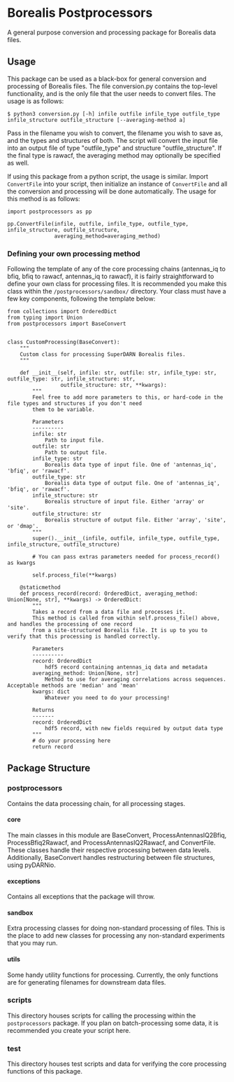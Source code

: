 # Borealis Postprocessors
A general purpose conversion and processing package for Borealis data files.

## Usage
This package can be used as a black-box for general conversion and processing of Borealis files. 
The file conversion.py contains the top-level functionality, and is the only file that the user needs to convert
files. The usage is as follows:

```
$ python3 conversion.py [-h] infile outfile infile_type outfile_type infile_structure outfile_structure [--averaging-method a]
```

Pass in the filename you wish to convert, the filename you wish to save as, and the types and structures of both.
The script will convert the input file into an output file of type "outfile_type" and structure "outfile_structure".
If the final type is rawacf, the averaging method may optionally be specified as well. 

If using this package from a python script, the usage is similar. Import `ConvertFile` into your script, then
initialize an instance of `ConvertFile` and all the conversion and processing will be done automatically. The usage for 
this method is as follows:

```python3
import postprocessors as pp

pp.ConvertFile(infile, outfile, infile_type, outfile_type, infile_structure, outfile_structure,
               averaging_method=averaging_method)
```

### Defining your own processing method
Following the template of any of the core processing chains (antennas_iq to bfiq, bfiq to rawacf, antennas_iq to rawacf),
it is fairly straightforward to define your own class for processing files. It is recommended you make this class
within the `/postprocessors/sandbox/` directory. Your class must have a few key components, following the template 
below:

```python3
from collections import OrderedDict
from typing import Union
from postprocessors import BaseConvert


class CustomProcessing(BaseConvert):
    """
    Custom class for processing SuperDARN Borealis files.
    """

    def __init__(self, infile: str, outfile: str, infile_type: str, outfile_type: str, infile_structure: str, 
                 outfile_structure: str, **kwargs):
        """
        Feel free to add more parameters to this, or hard-code in the file types and structures if you don't need 
        them to be variable.

        Parameters
        ----------
        infile: str
            Path to input file.
        outfile: str
            Path to output file.
        infile_type: str
            Borealis data type of input file. One of 'antennas_iq', 'bfiq', or 'rawacf'.
        outfile_type: str
            Borealis data type of output file. One of 'antennas_iq', 'bfiq', or 'rawacf'.
        infile_structure: str
            Borealis structure of input file. Either 'array' or 'site'.
        outfile_structure: str
            Borealis structure of output file. Either 'array', 'site', or 'dmap'.
        """
        super().__init__(infile, outfile, infile_type, outfile_type, infile_structure, outfile_structure)

        # You can pass extras parameters needed for process_record() as kwargs

        self.process_file(**kwargs)

    @staticmethod
    def process_record(record: OrderedDict, averaging_method: Union[None, str], **kwargs) -> OrderedDict:
        """
        Takes a record from a data file and processes it.
        This method is called from within self.process_file() above, and handles the processing of one record
        from a site-structured Borealis file. It is up to you to verify that this processing is handled correctly.

        Parameters
        ----------
        record: OrderedDict
            hdf5 record containing antennas_iq data and metadata
        averaging_method: Union[None, str]
            Method to use for averaging correlations across sequences. Acceptable methods are 'median' and 'mean'
        kwargs: dict
            Whatever you need to do your processing!
            
        Returns
        -------
        record: OrderedDict
            hdf5 record, with new fields required by output data type
        """
        # do your processing here
        return record
```

## Package Structure

### postprocessors
Contains the data processing chain, for all processing stages. 

#### core
The main classes in this module are BaseConvert, ProcessAntennasIQ2Bfiq, ProcessBfiq2Rawacf, and
ProcessAntennasIQ2Rawacf, and ConvertFile. These classes handle their respective processing between data levels. 
Additionally, BaseConvert handles restructuring between file structures, using pyDARNio.

#### exceptions
Contains all exceptions that the package will throw. 

#### sandbox
Extra processing classes for doing non-standard processing of files. This is the place to add new classes
for processing any non-standard experiments that you may run.

#### utils
Some handy utility functions for processing. Currently, the only functions are for generating filenames for downstream
data files.

### scripts
This directory houses scripts for calling the processing within the `postprocessors` package. 
If you plan on batch-processing some data, it is recommended you create your script here.

### test
This directory houses test scripts and data for verifying the core processing functions of this package.